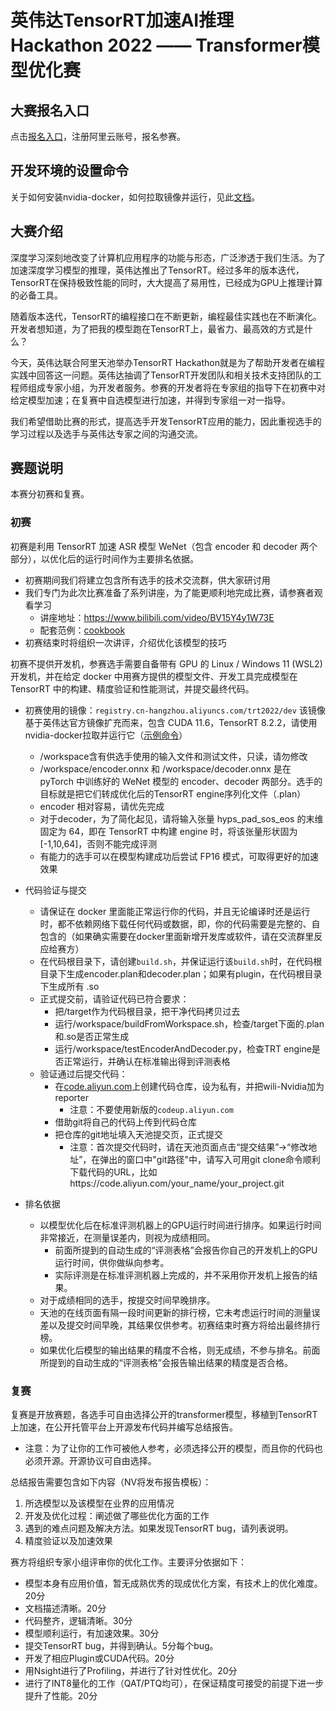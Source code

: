 # 英伟达TensorRT加速AI推理Hackathon 2022 —— Transformer模型优化赛

## 大赛报名入口
点击[报名入口](https://tianchi.aliyun.com/competition/entrance/531953/information)，注册阿里云账号，报名参赛。

## 开发环境的设置命令
关于如何安装nvidia-docker，如何拉取镜像并运行，见此[文档](hackathon/setup.md)。

## 大赛介绍
深度学习深刻地改变了计算机应用程序的功能与形态，广泛渗透于我们生活。为了加速深度学习模型的推理，英伟达推出了TensorRT。经过多年的版本迭代，TensorRT在保持极致性能的同时，大大提高了易用性，已经成为GPU上推理计算的必备工具。

随着版本迭代，TensorRT的编程接口在不断更新，编程最佳实践也在不断演化。开发者想知道，为了把我的模型跑在TensorRT上，最省力、最高效的方式是什么？

今天，英伟达联合阿里天池举办TensorRT Hackathon就是为了帮助开发者在编程实践中回答这一问题。英伟达抽调了TensorRT开发团队和相关技术支持团队的工程师组成专家小组，为开发者服务。参赛的开发者将在专家组的指导下在初赛中对给定模型加速；在复赛中自选模型进行加速，并得到专家组一对一指导。

我们希望借助比赛的形式，提高选手开发TensorRT应用的能力，因此重视选手的学习过程以及选手与英伟达专家之间的沟通交流。

## 赛题说明

本赛分初赛和复赛。

### 初赛

初赛是利用 TensorRT 加速 ASR 模型 WeNet（包含 encoder 和 decoder 两个部分），以优化后的运行时间作为主要排名依据。

- 初赛期间我们将建立包含所有选手的技术交流群，供大家研讨用
- 我们专门为此次比赛准备了系列讲座，为了能更顺利地完成比赛，请参赛者观看学习
    - 讲座地址：https://www.bilibili.com/video/BV15Y4y1W73E
    - 配套范例：[cookbook](cookbook)
- 初赛结束时将组织一次讲评，介绍优化该模型的技巧

初赛不提供开发机，参赛选手需要自备带有 GPU 的 Linux / Windows 11 (WSL2) 开发机，并在给定 docker 中用赛方提供的模型文件、开发工具完成模型在 TensorRT 中的构建、精度验证和性能测试，并提交最终代码。

- 初赛使用的镜像：`registry.cn-hangzhou.aliyuncs.com/trt2022/dev` 该镜像基于英伟达官方镜像扩充而来，包含 CUDA 11.6，TensorRT 8.2.2，请使用nvidia-docker拉取并运行它（[示例命令](hackathon/setup.md)）
    - /workspace含有供选手使用的输入文件和测试文件，只读，请勿修改
    - /workspace/encoder.onnx 和 /workspace/decoder.onnx 是在 pyTorch 中训练好的 WeNet 模型的 encoder、decoder 两部分。选手的目标就是把它们转成优化后的TensorRT engine序列化文件（.plan）
    - encoder 相对容易，请优先完成
    - 对于decoder，为了简化起见，请将输入张量 hyps_pad_sos_eos 的末维固定为 64，即在 TensorRT 中构建 engine 时，将该张量形状固为 [-1,10,64]，否则不能完成评测
    - 有能力的选手可以在模型构建成功后尝试 FP16 模式，可取得更好的加速效果

- 代码验证与提交
    - 请保证在 docker 里面能正常运行你的代码，并且无论编译时还是运行时，都不依赖网络下载任何代码或数据，即，你的代码需要是完整的、自包含的（如果确实需要在docker里面新增开发库或软件，请在交流群里反应给赛方）
    - 在代码根目录下，请创建`build.sh`，并保证运行该`build.sh`时，在代码根目录下生成encoder.plan和decoder.plan；如果有plugin，在代码根目录下生成所有 .so
    - 正式提交前，请验证代码已符合要求：
      - 把/target作为代码根目录，把干净代码拷贝过去
      - 运行/workspace/buildFromWorkspace.sh，检查/target下面的.plan和.so是否正常生成
      - 运行/workspace/testEncoderAndDecoder.py，检查TRT engine是否正常运行，并确认在标准输出得到评测表格
    - 验证通过后提交代码：
      - 在[code.aliyun.com](https://code.aliyun.com)上创建代码仓库，设为私有，并把wili-Nvidia加为reporter
        - 注意：不要使用新版的`codeup.aliyun.com`
      - 借助git将自己的代码上传到代码仓库
      - 把仓库的git地址填入天池提交页，正式提交
        - 注意：首次提交代码时，请在天池页面点击“提交结果”->“修改地址”，在弹出的窗口中"git路径"中，请写入可用git clone命令顺利下载代码的URL，比如https://code.aliyun.com/your_name/your_project.git

- 排名依据
  - 以模型优化后在标准评测机器上的GPU运行时间进行排序。如果运行时间非常接近，在测量误差内，则视为成绩相同。
    - 前面所提到的自动生成的“评测表格”会报告你自己的开发机上的GPU运行时间，供你做纵向参考。
    - 实际评测是在标准评测机器上完成的，并不采用你开发机上报告的结果。
  - 对于成绩相同的选手，按提交时间早晚排序。
  - 天池的在线页面有隔一段时间更新的排行榜，它未考虑运行时间的测量误差以及提交时间早晚，其结果仅供参考。初赛结束时赛方将给出最终排行榜。
  - 如果优化后模型的输出结果的精度不合格，则无成绩，不参与排名。前面所提到的自动生成的“评测表格”会报告输出结果的精度是否合格。

### 复赛

复赛是开放赛题，各选手可自由选择公开的transformer模型，移植到TensorRT上加速，在公开托管平台上开源发布代码并编写总结报告。
  - 注意：为了让你的工作可被他人参考，必须选择公开的模型，而且你的代码也必须开源。开源协议可自由选择。

总结报告需要包含如下内容（NV将发布报告模板）：
1. 所选模型以及该模型在业界的应用情况
2. 开发及优化过程：阐述做了哪些优化方面的工作
3. 遇到的难点问题及解决方法。如果发现TensorRT bug，请列表说明。
4. 精度验证以及加速效果

赛方将组织专家小组评审你的优化工作。主要评分依据如下：
- 模型本身有应用价值，暂无成熟优秀的现成优化方案，有技术上的优化难度。20分
- 文档描述清晰。20分
- 代码整⻬，逻辑清晰。30分
- 模型顺利运行，有加速效果。30分
- 提交TensorRT bug，并得到确认。5分每个bug。
- 开发了相应Plugin或CUDA代码。20分
- 用Nsight进行了Profiling，并进行了针对性优化。20分
- 进行了INT8量化的工作（QAT/PTQ均可），在保证精度可接受的前提下进一步提升了性能。20分
